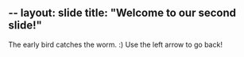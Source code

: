 --
layout: slide
title: "Welcome to our second slide!"
---
The early bird catches the worm. :)
Use the left arrow to go back!
